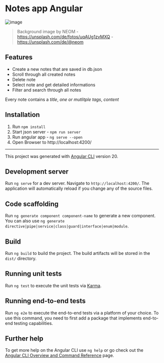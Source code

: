 # Notes app Angular

![image](https://github.com/Semias/Notes-app-Angular/assets/62961421/6af81427-0116-4109-bf5a-da80b718f540)

>Background image by NEOM - https://unsplash.com/de/fotos/uqAUg1zvMXQ - https://unsplash.com/de/@neom

## Features

- Create a new notes that are saved in db.json
- Scroll through all created notes
- Delete note
- Select note and get detailed informations
- Filter and search through all notes

Every note contains a *title*, *one or mutlitple tags*, *content*

## Installation
1. Run ```npm install```
2. Start json server - ```npm run server```
3. Run angular app - ```ng serve --open```
4. Open Browser to http://localhost:4200/

--- 

This project was generated with [Angular CLI](https://github.com/angular/angular-cli) version 20.

## Development server

Run `ng serve` for a dev server. Navigate to `http://localhost:4200/`. The application will automatically reload if you change any of the source files.

## Code scaffolding

Run `ng generate component component-name` to generate a new component. You can also use `ng generate directive|pipe|service|class|guard|interface|enum|module`.

## Build

Run `ng build` to build the project. The build artifacts will be stored in the `dist/` directory.

## Running unit tests

Run `ng test` to execute the unit tests via [Karma](https://karma-runner.github.io).

## Running end-to-end tests

Run `ng e2e` to execute the end-to-end tests via a platform of your choice. To use this command, you need to first add a package that implements end-to-end testing capabilities.

## Further help

To get more help on the Angular CLI use `ng help` or go check out the [Angular CLI Overview and Command Reference](https://angular.io/cli) page.
